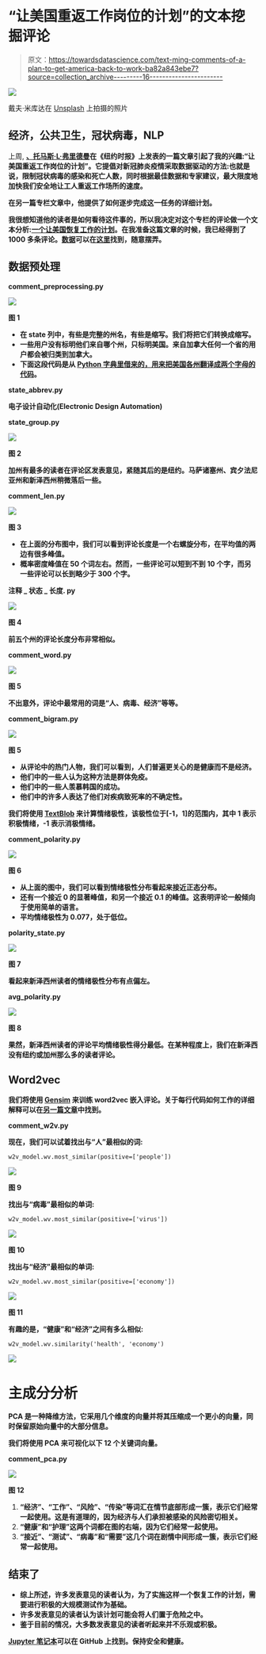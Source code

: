 # “让美国重返工作岗位的计划”的文本挖掘评论

> 原文：<https://towardsdatascience.com/text-ming-comments-of-a-plan-to-get-america-back-to-work-ba82a843ebe7?source=collection_archive---------16----------------------->

![](img/c0e24a7d85985941222083026943b375.png)

戴夫·米库达在 [Unsplash](https://unsplash.com/s/photos/new-york-busy?utm_source=unsplash&utm_medium=referral&utm_content=creditCopyText) 上拍摄的照片

## 经济，公共卫生，冠状病毒，NLP

上周, [**、托马斯·L·弗里德曼**](https://www.nytimes.com/by/thomas-l-friedman)**在《纽约时报》上发表的一篇文章引起了我的兴趣:“让美国重返工作岗位的计划”。它提倡对新冠肺炎疫情采取数据驱动的方法:也就是说，限制冠状病毒的感染和死亡人数，同时根据最佳数据和专家建议，最大限度地加快我们安全地让工人重返工作场所的速度。**

**在另一篇专栏文章中，他提供了如何逐步完成这一任务的详细计划。**

**我很想知道他的读者是如何看待这件事的，所以我决定对这个专栏的评论做一个文本分析:[一个让美国恢复工作的计划](https://www.nytimes.com/2020/03/22/opinion/coronavirus-economy.html)。在我准备这篇文章的时候，我已经得到了 1000 多条评论。[数据](https://raw.githubusercontent.com/susanli2016/NLP-with-Python/master/data/comment_backToWork.csv)可以在[这里](https://raw.githubusercontent.com/susanli2016/NLP-with-Python/master/data/comment_backToWork.csv)找到，随意摆弄。**

## **数据预处理**

**comment_preprocessing.py**

**![](img/aa6531c8e7b6f57ef98d5fe3a7e8c646.png)**

**图 1**

*   **在 state 列中，有些是完整的州名，有些是缩写。我们将把它们转换成缩写。**
*   **一些用户没有标明他们来自哪个州，只标明美国。来自加拿大任何一个省的用户都会被归类到加拿大。**
*   **下面这段代码是从 [Python 字典里借来的，用来把美国各州翻译成两个字母的代码](https://gist.github.com/rogerallen/1583593)。**

**state_abbrev.py**

**电子设计自动化(Electronic Design Automation)**

**state_group.py**

**![](img/69ccfcc0bc65c57b6fe4f565cfe92394.png)**

**图 2**

**加州有最多的读者在评论区发表意见，紧随其后的是纽约。马萨诸塞州、宾夕法尼亚州和新泽西州稍微落后一些。**

**comment_len.py**

**![](img/b64dfa43405b6838ef07eef090bc90ef.png)**

**图 3**

*   **在上面的分布图中，我们可以看到评论长度是一个右螺旋分布，在平均值的两边有很多峰值。**
*   **概率密度峰值在 50 个词左右。然而，一些评论可以短到不到 10 个字，而另一些评论可以长到略少于 300 个字。**

**注释 _ 状态 _ 长度. py**

**![](img/ca0be23adeff4ccfafbd8f9a0387ee24.png)**

**图 4**

**前五个州的评论长度分布非常相似。**

**comment_word.py**

**![](img/cfdc845a9f0ffedc98541ff5dc2c8a91.png)**

**图 5**

**不出意外，评论中最常用的词是“人、病毒、经济”等等。**

**comment_bigram.py**

**![](img/b19f0d9d45905881fbadc15f83228bed.png)**

**图 5**

*   **从评论中的热门人物，我们可以看到，人们普遍更关心的是健康而不是经济。**
*   **他们中的一些人认为这种方法是群体免疫。**
*   **他们中的一些人羡慕韩国的成功。**
*   **他们中的许多人表达了他们对疾病致死率的不确定性。**

**我们将使用 [TextBlob](https://textblob.readthedocs.io/en/dev/) 来计算情绪极性，该极性位于[-1，1]的范围内，其中 1 表示积极情绪，-1 表示消极情绪。**

**comment_polarity.py**

**![](img/e4f05a9d765d63d54f57664e72057d05.png)**

**图 6**

*   **从上面的图中，我们可以看到情绪极性分布看起来接近正态分布。**
*   **还有一个接近 0 的显著峰值，和另一个接近 0.1 的峰值。这表明评论一般倾向于使用简单的语言。**
*   **平均情绪极性为 0.077，处于低位。**

**polarity_state.py**

**![](img/836c8c1a26b08dc2e2d47c015fb607cb.png)**

**图 7**

**看起来新泽西州读者的情绪极性分布有点偏左。**

**avg_polarity.py**

**![](img/30f5418d6767ac047cb07468fa7fc35f.png)**

**图 8**

**果然，新泽西州读者的评论平均情绪极性得分最低。在某种程度上，我们在新泽西没有纽约或加州那么多的读者评论。**

## **Word2vec**

**我们将使用 [Gensim](https://radimrehurek.com/gensim/models/word2vec.html) 来训练 word2vec 嵌入评论。关于每行代码如何工作的详细解释可以在[另一篇文章](/understanding-word2vec-embedding-in-practice-3e9b8985953)中找到。**

**comment_w2v.py**

**现在，我们可以试着找出与“人”最相似的词:**

```
w2v_model.wv.most_similar(positive=['people'])
```

**![](img/1c6213604ea8ff4114f184e5b9acedb4.png)**

**图 9**

**找出与“病毒”最相似的单词:**

```
w2v_model.wv.most_similar(positive=['virus'])
```

**![](img/da4c515c268de3de343a4e7c1878a4ea.png)**

**图 10**

**找出与“经济”最相似的单词:**

```
w2v_model.wv.most_similar(positive=['economy'])
```

**![](img/51c0a2addc111da53837cfc7a0d68bf3.png)**

**图 11**

**有趣的是，“健康”和“经济”之间有多么相似:**

```
w2v_model.wv.similarity('health', 'economy')
```

**![](img/2e4ae1a6873e51d51aea9017229256a6.png)**

# **主成分分析**

**PCA 是一种降维方法，它采用几个维度的向量并将其压缩成一个更小的向量，同时保留原始向量中的大部分信息。**

**我们将使用 PCA 来可视化以下 12 个关键词向量。**

**comment_pca.py**

**![](img/88fa81330de48d479e774f0183a07d6a.png)**

**图 12**

1.  **“经济”、“工作”、“风险”、“传染”等词汇在情节底部形成一簇，表示它们经常一起使用。这是有道理的，因为经济与人们承担被感染的风险密切相关。**
2.  **“健康”和“护理”这两个词都在图的右端，因为它们经常一起使用。**
3.  **“接近”、“测试”、“病毒”和“需要”这几个词在剧情中间形成一簇，表示它们经常一起使用。**

## **结束了**

*   **综上所述，许多发表意见的读者认为，为了实施这样一个恢复工作的计划，需要进行积极的大规模测试作为基础。**
*   **许多发表意见的读者认为该计划可能会将人们置于危险之中。**
*   **鉴于目前的情况，大多数发表意见的读者听起来并不乐观或积极。**

**[Jupyter 笔记本](https://github.com/susanli2016/NLP-with-Python/blob/master/Comment_backToWork.ipynb)可以在 GitHub 上找到。保持安全和健康。**
